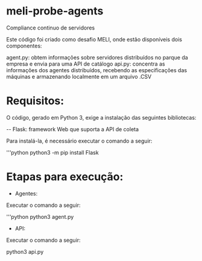 # meli-probe-agents
Compliance continuo de servidores

Este código foi criado como desafio MELI, onde estão disponíveis dois componentes:

agent.py: obtem informações sobre servidores distribuídos no parque da empresa e envia para uma API de catálogo
api.py: concentra as informações dos agentes distribuídos, recebendo as especificações das máquinas e armazenando localmente em um arquivo .CSV

# Requisitos:

O código, gerado em Python 3, exige a instalação das seguintes bibliotecas:

 -- Flask: framework Web que suporta a API de coleta

Para instalá-la, é necessário executar o comando a seguir:

'''python
python3 -m pip install Flask

# Etapas para execução:

 - Agentes:
 
 Executar o  comando a seguir:
 
 '''python
 python3 agent.py
 
 - API:
 
 Executar o comando a seguir:
 
 python3 api.py
